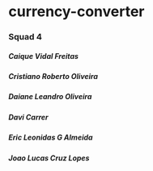 # currency-converter

### Squad 4

##### Caique Vidal Freitas
##### Cristiano Roberto Oliveira
##### Daiane Leandro Oliveira
##### Davi Carrer
##### Eric Leonidas G Almeida
##### Joao Lucas Cruz Lopes

